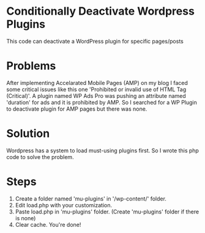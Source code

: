 # Conditionally Deactivate Wordpress Plugins
This code can deactivate a WordPress plugin for specific pages/posts

# Problems
After implementing Accelarated Mobile Pages (AMP) on my blog I faced some critical issues like this one 'Prohibited or invalid use of HTML Tag (Critical)'. A plugin named WP Ads Pro was pushing an attribute named 'duration' for ads and it is prohibited by AMP.
So I searched for a WP Plugin to deactivate plugin for AMP pages but there was none.

# Solution
Wordpress has a system to load must-using plugins first. So I wrote this php code to solve the problem.

# Steps
1. Create a folder named 'mu-plugins' in '/wp-content/' folder.
2. Edit load.php with your customization.
3. Paste load.php in 'mu-plugins' folder. (Create 'mu-plugins' folder if there is none)
4. Clear cache. You're done!
